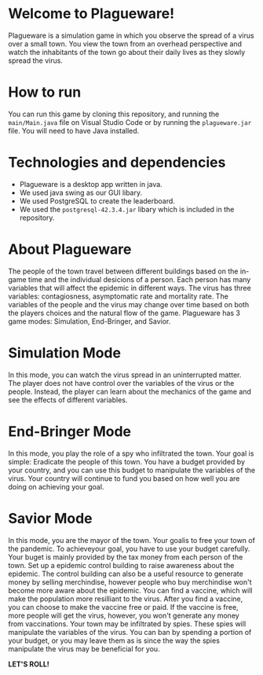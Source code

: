 # Welcome to Plagueware!
Plagueware is a simulation game in which you observe the spread of a virus over a small town.
You view the town from an overhead perspective and watch the inhabitants of the town go about their daily lives as they slowly spread the virus.
# How to run
You can run this game by cloning this repository, and running the `main/Main.java` file on Visual Studio Code or by running the `plagueware.jar` file. You will need to have Java installed.
# Technologies and dependencies
* Plagueware is a desktop app written in java.
* We used java swing as our GUI libary.
* We used PostgreSQL to create the leaderboard. 
* We used the `postgresql-42.3.4.jar` libary which is included in the repository.
# About Plagueware
The people of the town travel between different buildings based on the in-game time and the individual desicions of a person.
Each person has many variables that will affect the epidemic in different ways.
The virus has three variables: contagiosness, asymptomatic rate and mortality rate.
The variables of the people and the virus may change over time based on both the players choices and the natural flow of the game.
Plagueware has 3 game modes: Simulation, End-Bringer, and Savior.
# Simulation Mode
In this mode, you can watch the virus spread in an uninterrupted matter. The player does not have control over the variables of the virus or the people. 
Instead, the player can learn about the mechanics of the game and see the effects of different variables.
# End-Bringer Mode
In this mode, you play the role of a spy who infiltrated the town.
Your goal is simple: Eradicate the people of this town.
You have a budget provided by your country, and you can use this budget to manipulate the variables of the virus.
Your country will continue to fund you based on how well you are doing on achieving your goal. 
# Savior Mode
In this mode, you are the mayor of the town.
Your goalis to free your town of the pandemic.
To achieveyour goal, you have to use your budget carefully. 
Your buget is mainly provided by the tax money from each person of the town.
Set up a epidemic control building to raise awareness about the epidemic.
The control building can also be a useful resource to generate money by selling merchindise,
however people who buy merchindise won't become more aware about the epidemic.
You can find a vaccine, which will make the population more resilliant to the virus.
After you find a vaccine, you can choose to make the vaccine free or paid. 
If the vaccine is free, more people will get the virus, however, you won't generate any money from vaccinations.
Your town may be infiltrated by spies.
These spies will manipulate the variables of the virus. 
You can ban by spending a portion of your budget, or you may leave them as is since the way the spies manipulate the virus may be beneficial for you.

**LET'S ROLL!**

